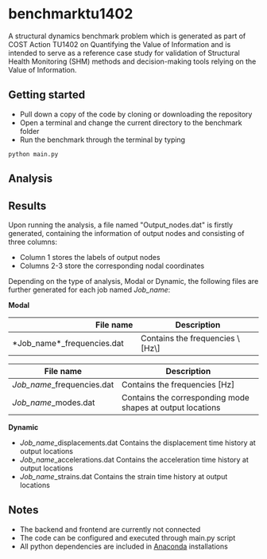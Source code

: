 # benchmarktu1402

A structural dynamics benchmark problem which is generated as part of COST Action TU1402 on 
Quantifying the Value of Information and is intended to serve as a reference case 
study for validation of Structural Health Monitoring (SHM) methods and decision-making tools 
relying on the Value of Information.

## Getting started

- Pull down a copy of the code by cloning or downloading the repository
- Open a terminal and change the current directory to the benchmark folder
- Run the benchmark through the terminal by typing
```
python main.py
```

## Analysis


## Results

Upon running the analysis, a file named "Output_nodes.dat" is firstly generated, containing the information
of output nodes and consisting of three columns:
- Column 1 stores the labels of output nodes
- Columns 2-3 store the corresponding nodal coordinates

Depending on the type of analysis, Modal or Dynamic, the following files are further generated for each 
job named *Job_name*:

**Modal**

<table>
  <thead>
      <tr>
        <th align="right", width="45%">File name</th>
        <th width="45%">Description</th>
      </tr>
  </thead>
  <body>
      <tr>
          <td>*Job_name*_frequencies.dat</td>
          <td>Contains the frequencies \[Hz\]  </td>
      </tr>
  </tbody>
</table>
 
| File name                    | Description                                                 |
|----------------------------|----------------------------------------------------------- |
| *Job_name*_frequencies.dat   |  Contains the frequencies \[Hz\]                            |
| *Job_name*_modes.dat         |  Contains the corresponding mode shapes at output locations |
 
**Dynamic**
- *Job_name*_displacements.dat    Contains the displacement time history at output locations
- *Job_name*_accelerations.dat    Contains the acceleration time history at output locations
- *Job_name*_strains.dat          Contains the strain time history at output locations

## Notes

- The backend and frontend are currently not connected
- The code can be configured and executed through main.py script
- All python dependencies are included in [Anaconda](https://www.anaconda.com/distribution/) installations

